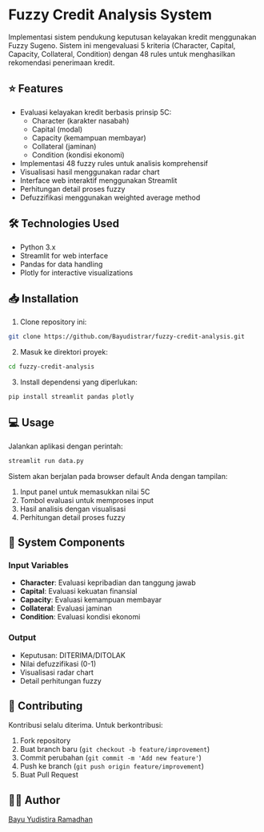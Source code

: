 # Fuzzy Credit Analysis System

Implementasi sistem pendukung keputusan kelayakan kredit menggunakan Fuzzy Sugeno. Sistem ini mengevaluasi 5 kriteria (Character, Capital, Capacity, Collateral, Condition) dengan 48 rules untuk menghasilkan rekomendasi penerimaan kredit.

## ⭐ Features
- Evaluasi kelayakan kredit berbasis prinsip 5C:
  - Character (karakter nasabah)
  - Capital (modal)
  - Capacity (kemampuan membayar)
  - Collateral (jaminan)
  - Condition (kondisi ekonomi)
- Implementasi 48 fuzzy rules untuk analisis komprehensif
- Visualisasi hasil menggunakan radar chart
- Interface web interaktif menggunakan Streamlit
- Perhitungan detail proses fuzzy
- Defuzzifikasi menggunakan weighted average method

## 🛠️ Technologies Used
- Python 3.x
- Streamlit for web interface
- Pandas for data handling
- Plotly for interactive visualizations

## 📥 Installation

1. Clone repository ini:
```bash
git clone https://github.com/Bayudistrar/fuzzy-credit-analysis.git
```

2. Masuk ke direktori proyek:
```bash
cd fuzzy-credit-analysis
```

3. Install dependensi yang diperlukan:
```bash
pip install streamlit pandas plotly
```

## 💻 Usage

Jalankan aplikasi dengan perintah:
```bash
streamlit run data.py
```

Sistem akan berjalan pada browser default Anda dengan tampilan:
1. Input panel untuk memasukkan nilai 5C
2. Tombol evaluasi untuk memproses input
3. Hasil analisis dengan visualisasi
4. Perhitungan detail proses fuzzy

## 🔧 System Components

### Input Variables
- **Character**: Evaluasi kepribadian dan tanggung jawab
- **Capital**: Evaluasi kekuatan finansial
- **Capacity**: Evaluasi kemampuan membayar
- **Collateral**: Evaluasi jaminan
- **Condition**: Evaluasi kondisi ekonomi

### Output
- Keputusan: DITERIMA/DITOLAK
- Nilai defuzzifikasi (0-1)
- Visualisasi radar chart
- Detail perhitungan fuzzy

## 🤝 Contributing

Kontribusi selalu diterima. Untuk berkontribusi:

1. Fork repository
2. Buat branch baru (`git checkout -b feature/improvement`)
3. Commit perubahan (`git commit -m 'Add new feature'`)
4. Push ke branch (`git push origin feature/improvement`)
5. Buat Pull Request

## 👨‍💻 Author

[Bayu Yudistira Ramadhan](https://github.com/Bayudistrar)

